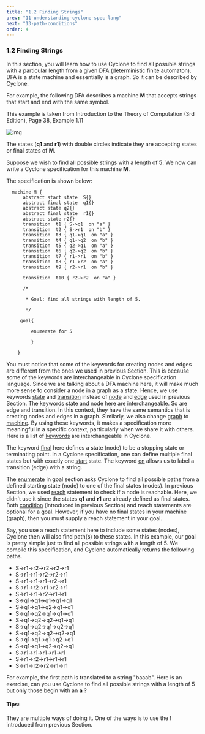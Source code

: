 ```yaml
---
title: "1.2 Finding Strings"
prev: "11-understanding-cyclone-spec-lang"
next: "13-path-conditions"
order: 4
---
```

### 1.2 Finding Strings

In this section, you will learn how to use Cyclone to find all possible strings with a particular length from a given DFA (deterministic finite automaton). DFA is a state machine and essentially is a graph. So it can be described by Cyclone.

For example, the following DFA describes a machine **M** that accepts strings that start and end with the same symbol.

This example is taken from Introduction to the Theory of Computation (3rd Edition), Page 38, Example 1.11

![img](https://classicwuhao.github.io/cyclone_tutorial/chapter1/tutorial_example_1_2.png)

The states (**q1** and **r1**) with double circles indicate they are accepting states or final states of **M**.

Suppose we wish to find all possible strings with a length of **5**. We now can write a Cyclone specification for this machine **M**.

The specification is shown below:



```
  machine M {
      abstract start state  S{} 
      abstract final state  q1{} 
      abstract state q2{} 
      abstract final state  r1{} 
      abstract state r2{} 
      transition  t1 { S->q1  on "a" } 
      transition  t2 { S->r1  on "b" } 
      transition  t3 { q1->q1  on "a" } 
      transition  t4 { q1->q2  on "b" } 
      transition  t5 { q2->q1  on "a" } 
      transition  t6 { q2->q2  on "b" } 
      transition  t7 { r1->r1  on "b" } 
      transition  t8 { r1->r2  on "a" } 
      transition  t9 { r2->r1  on "b" } 

      transition  t10 { r2->r2  on "a" } 

      /* 

       * Goal: find all strings with length of 5.

       */  

     goal{ 

         enumerate for 5 

         }

    }
```



You must notice that some of the keywords for creating nodes and edges are different from the ones we used in previous Section. This is because some of the keywords are interchangeable in Cyclone specification language. Since we are talking about a DFA machine here, it will make much more sense to consider a node in a graph as a state. Hence, we use keywords [state](https://classicwuhao.github.io/cyclone_tutorial/expr/state-expr.html) and [transition](https://classicwuhao.github.io/cyclone_tutorial/expr/transition-expr.html) instead of [node](https://classicwuhao.github.io/cyclone_tutorial/expr/node-expr.html) and [edge](https://classicwuhao.github.io/cyclone_tutorial/expr/edge-expr.html) used in previous Section. The keywords state and node here are interchangeable. So are edge and transition. In this context, they have the same semantics that is creating nodes and edges in a graph. Similarly, we also change [graph](https://classicwuhao.github.io/cyclone_tutorial/expr/graph-expr.html) to [machine](https://classicwuhao.github.io/cyclone_tutorial/expr/machine-expr.html). By using these keywords, it makes a specification more meaningful in a specific context, particularly when we share it with others. Here is a list of [keywords](https://classicwuhao.github.io/cyclone_tutorial/expr/reference.html) are interchangeable in Cyclone.

The keyword [final](https://classicwuhao.github.io/cyclone_tutorial/expr/final-key.html) here defines a state (node) to be a stopping state or terminating point. In a Cyclone specification, one can define multiple final states but with exactly one [start](https://classicwuhao.github.io/cyclone_tutorial/expr/start-key.html) state. The keyword [on](https://classicwuhao.github.io/cyclone_tutorial/expr/on-expr.html) allows us to label a transition (edge) with a string.

The [enumerate](https://classicwuhao.github.io/cyclone_tutorial/expr/enumerate-expr.html) in goal section asks Cyclone to find all possible paths from a defined starting state (node) to one of the final states (nodes). In previous Section, we used [reach](https://classicwuhao.github.io/cyclone_tutorial/expr/reach-expr.html) statement to check if a node is reachable. Here, we didn't use it since the states **q1** and **r1** are already defined as final states. Both [condition](https://classicwuhao.github.io/cyclone_tutorial/expr/condition-expr.html) (introduced in previous Section) and reach statements are optional for a goal. However, if you have no final states in your machine (graph), then you must supply a reach statement in your goal.

Say, you use a reach statement here to include some states (nodes), Cyclone then will also find path(s) to these states. In this example, our goal is pretty simple just to find all possible strings with a length of 5. We compile this specification, and Cyclone automatically returns the following paths.

- S->r1->r2->r2->r2->r1
- S->r1->r1->r2->r2->r1
- S->r1->r1->r1->r2->r1
- S->r1->r2->r1->r2->r1
- S->r1->r1->r2->r1->r1
- S->q1->q1->q1->q1->q1
- S->q1->q1->q2->q1->q1
- S->q1->q2->q1->q1->q1
- S->q1->q2->q2->q1->q1
- S->q1->q2->q1->q2->q1
- S->q1->q2->q2->q2->q1
- S->q1->q1->q1->q2->q1
- S->q1->q1->q2->q2->q1
- S->r1->r1->r1->r1->r1
- S->r1->r2->r1->r1->r1
- S->r1->r2->r2->r1->r1



For example, the first path is translated to a string "baaab". Here is an exercise, can you use Cyclone to find all possible strings with a length of 5 but only those begin with an **a** ?

#### Tips:

They are multiple ways of doing it. One of the ways is to use the **!** introduced from previous Section.